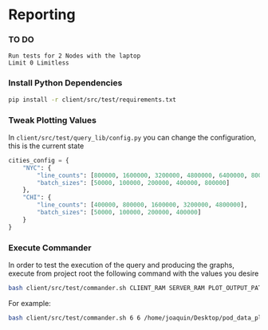 # Reporting

### TO DO
    Run tests for 2 Nodes with the laptop
    Limit 0 Limitless

### Install Python Dependencies
```bash
pip install -r client/src/test/requirements.txt
```

### Tweak Plotting Values
In ```client/src/test/query_lib/config.py``` you can change the configuration, this is the current state
```python
cities_config = {
    "NYC": {
        "line_counts": [800000, 1600000, 3200000, 4800000, 6400000, 8000000],
        "batch_sizes": [50000, 100000, 200000, 400000, 800000]
    },
    "CHI": {
        "line_counts": [400000, 800000, 1600000, 3200000, 4800000],
        "batch_sizes": [50000, 100000, 200000, 400000]
    }
}
```

### Execute Commander
In order to test the execution of the query and producing the graphs, execute from project root the following command with the values you desire
```bash
bash client/src/test/commander.sh CLIENT_RAM SERVER_RAM PLOT_OUTPUT_PATH IN_PATH OUTPUT_PATH
```
For example:
```bash
bash client/src/test/commander.sh 6 6 /home/joaquin/Desktop/pod_data_plots/ /home/joaquin/Desktop/pod_data_sets/ /home/joaquin/Desktop/pod_data_outputs/
```
